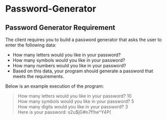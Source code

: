 # Password-Generator

## Password Generator Requirement    
The client requires you to build a password generator that asks the user to enter the following data: 
- How many letters would you like in your password?   
- How many symbols would you like in your password?   
- How many numbers would you like in your password?         
- Based on this data, your program should generate a password that meets the requirements. 
     
Below is an example execution of the program:   
> How many letters would you like in your password? 10  
> How many symbols would you like in your password? 5   
> How many digits would you like in your password? 3   
> Here is your password: s2u$jG#n7f!he^Y4P( 
